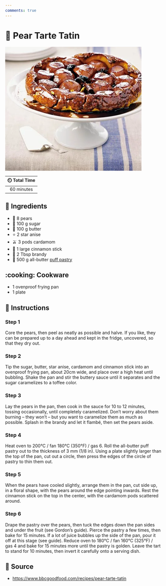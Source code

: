 ```yaml
---
comments: true
---
```

# :pear: Pear Tarte Tatin

![Pear Tarte Tatin](../assets/images/pear-tarte-tatin.jpg)

| :timer_clock: Total Time |
|:-----------------------: |
| 60 minutes |

## :salt: Ingredients

- :pear: 8 pears
- :candy: 100 g sugar
- :butter: 100 g butter
- :star: 2 star anise
- :olive: 3 pods cardamom
- :custard: 1 large cinnamon stick
- :tumbler_glass: 2 Tbsp brandy
- :pie: 500 g all-butter [puff pastry][1]

## :cooking: Cookware

- 1 ovenproof frying pan
- 1 plate

## :pencil: Instructions

### Step 1

Core the pears, then peel as neatly as possible and halve. If you like, they can be prepared up to a day ahead and kept
in the fridge, uncovered, so that they dry out.

### Step 2

Tip the sugar, butter, star anise, cardamom and cinnamon stick into an ovenproof frying pan, about 20cm wide, and place
over a high heat until bubbling. Shake the pan and stir the buttery sauce until it separates and the sugar caramelizes
to a toffee color.

### Step 3

Lay the pears in the pan, then cook in the sauce for 10 to 12 minutes, tossing occasionally, until completely
caramelized. Don’t worry about them burning – they won’t – but you want to caramelize them as much as possible.
Splash in the brandy and let it flambé, then set the pears aside.

### Step 4

Heat oven to 200°C / fan 180°C (350°F) / gas 6. Roll the all-butter puff pastry out to the thickness of 3 mm (1/8
in). Using a plate slightly larger than the top of the pan, cut out a circle, then press the edges of the circle of
pastry to thin them out.

### Step 5

When the pears have cooled slightly, arrange them in the pan, cut side up, in a floral shape, with the pears around the
edge pointing inwards. Rest the cinnamon stick on the top in the center, with the cardamom pods scattered around.

### Step 6

Drape the pastry over the pears, then tuck the edges down the pan sides and under the fruit (see Gordon’s guide).
Pierce the pastry a few times, then bake for 15 minutes. If a lot of juice bubbles up the side of the pan, pour it off
at this stage (see guide). Reduce oven to 180°C / fan 160°C (325°F) / gas 4 and bake for 15 minutes more until the
pastry is golden. Leave the tart to stand for 10 minutes, then invert it carefully onto a serving dish.

## :link: Source

- <https://www.bbcgoodfood.com/recipes/pear-tarte-tatin>

[1]: <../ingredients/pastry-dough/puff-pastry.md>
